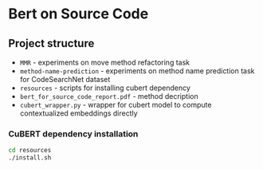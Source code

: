 # Bert on Source Code

## Project structure
* `MMR` - experiments on move method refactoring task
* `method-name-prediction` - experiments on method name prediction task for CodeSearchNet dataset
* `resources` - scripts for installing cubert dependency
* `bert_for_source_code_report.pdf` - method decription
* `cubert_wrapper.py` - wrapper for cubert model to compute contextualized embeddings directly 

### CuBERT dependency installation

```bash
cd resources
./install.sh
```



